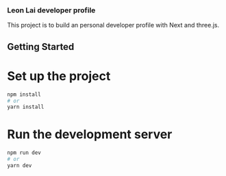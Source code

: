 ### Leon Lai developer profile

This project is to build an personal developer profile with Next and three.js.

## Getting Started

# Set up the project

```bash
npm install
# or
yarn install
```

# Run the development server

```bash
npm run dev
# or
yarn dev
```
